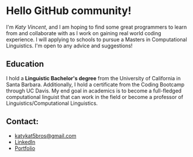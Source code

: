 # Hello GitHub community! 
I'm *Katy Vincent*, and I am hoping to find some great programmers to learn from and collaborate with as I work on gaining real world coding experience. I will applying to schools to pursue a Masters in Computational Linguistics. I'm open to any advice and suggestions! 

## Education
I hold a **Linguistic Bachelor's degree** from the University of California in Santa Barbara. Additionally, I hold a certificate from the Coding Bootcamp through UC Davis. My end goal in academics is to become a full-fledged computational linguist that can work in the field or become a professor of Linguistics/Computational Linguistics. 

## Contact:
* katykat5bros@gmail.com
* [LinkedIn](https://www.linkedin.com/in/katy-vincent-95a7351a7/)
* [Portfolio](https://katykedi.github.io/react-portfolio/)
